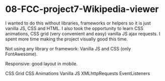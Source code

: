 # 08-FCC-project7-Wikipedia-viewer

I wanted to do this without libraries, frameworks or helpers so it is just vanilla JS, CSS and HTML.
I also took the opportunity to learn CSS animations, CSS grid (very convenient and easy) vanilla JS ajax requests. I spent more time making the project visually good this time.

Not using any library or framework: Vanilla JS and CSS (only FontAwesome).

Responsive: good layout in mobile.

CSS Grid
CSS Animations
Vanilla JS 
XMLhttpRequests
EventListeners
